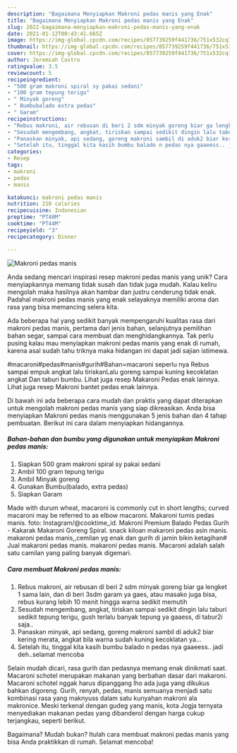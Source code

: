 ```yaml
---
description: "Bagaimana Menyiapkan Makroni pedas manis yang Enak"
title: "Bagaimana Menyiapkan Makroni pedas manis yang Enak"
slug: 2022-bagaimana-menyiapkan-makroni-pedas-manis-yang-enak
date: 2021-01-12T00:43:41.665Z
image: https://img-global.cpcdn.com/recipes/057739259f441736/751x532cq70/makroni-pedas-manis-foto-resep-utama.jpg
thumbnail: https://img-global.cpcdn.com/recipes/057739259f441736/751x532cq70/makroni-pedas-manis-foto-resep-utama.jpg
cover: https://img-global.cpcdn.com/recipes/057739259f441736/751x532cq70/makroni-pedas-manis-foto-resep-utama.jpg
author: Jeremiah Castro
ratingvalue: 3.5
reviewcount: 5
recipeingredient:
- "500 gram makroni spiral sy pakai sedani"
- "100 gram tepung terigu"
- " Minyak goreng"
- " Bumbubalado extra pedas"
- " Garam"
recipeinstructions:
- "Rebus makroni, air rebusan di beri 2 sdm minyak goreng biar ga lengket 1 sama lain, dan di beri 3sdm garam ya gaes, atau masako juga bisa, rebus kurang lebih 10 menit hingga warna sedikit memutih"
- "Sesudah mengembang, angkat, tiriskan sampai sedikit dingin lalu taburi sedikit tepung terigu, gush terlalu banyak tepung ya gaaess, di tabur2i saja.."
- "Panaskan minyak, api sedang, goreng makroni sambil di aduk2 biar kering merata, angkat bila warna sudah kuning kecoklatan ya..."
- "Setelah itu, tinggal kita kasih bumbu balado n pedas nya gaaeess.. jadi deh..selamat mencoba"
categories:
- Resep
tags:
- makroni
- pedas
- manis

katakunci: makroni pedas manis 
nutrition: 210 calories
recipecuisine: Indonesian
preptime: "PT40M"
cooktime: "PT44M"
recipeyield: "3"
recipecategory: Dinner

---
```



![Makroni pedas manis](https://img-global.cpcdn.com/recipes/057739259f441736/751x532cq70/makroni-pedas-manis-foto-resep-utama.jpg)

Anda sedang mencari inspirasi resep makroni pedas manis yang unik? Cara menyiapkannya memang tidak susah dan tidak juga mudah. Kalau keliru mengolah maka hasilnya akan hambar dan justru cenderung tidak enak. Padahal makroni pedas manis yang enak selayaknya memiliki aroma dan rasa yang bisa memancing selera kita.

Ada beberapa hal yang sedikit banyak mempengaruhi kualitas rasa dari makroni pedas manis, pertama dari jenis bahan, selanjutnya pemilihan bahan segar, sampai cara membuat dan menghidangkannya. Tak perlu pusing kalau mau menyiapkan makroni pedas manis yang enak di rumah, karena asal sudah tahu triknya maka hidangan ini dapat jadi sajian istimewa.

#macaroni#pedas#manis#gurih#Bahan=macaroni seperlu nya Rebus sampai empuk angkat lalu tiriskanLalu goreng sampai kuning kecoklatan angkat Dan taburi bumbu. Lihat juga resep Makaroni Pedas enak lainnya. Lihat juga resep Makroni bantet pedas enak lainnya.


Di bawah ini ada beberapa cara mudah dan praktis yang dapat diterapkan untuk mengolah makroni pedas manis yang siap dikreasikan. Anda bisa menyiapkan Makroni pedas manis menggunakan 5 jenis bahan dan 4 tahap pembuatan. Berikut ini cara dalam menyiapkan hidangannya.

<!--inarticleads1-->

##### Bahan-bahan dan bumbu yang digunakan untuk menyiapkan Makroni pedas manis:

1. Siapkan 500 gram makroni spiral sy pakai sedani
1. Ambil 100 gram tepung terigu
1. Ambil  Minyak goreng
1. Gunakan  Bumbu(balado, extra pedas)
1. Siapkan  Garam


Made with durum wheat, macaroni is commonly cut in short lengths; curved macaroni may be referred to as elbow macaroni. Makaroni tumis pedas manis. foto: Instagram/@cooktime_id. Makroni Premium Balado Pedas Gurih - Kakarak Makaroni Goreng Spiral. snack kiloan makaroni pedas asin manis. makaroni pedas manis,,cemilan yg enak dan gurih di jamin bikin ketagihan# Jual makaroni pedas manis. makaroni pedas manis. Macaroni adalah salah satu camilan yang paling banyak digemari. 

<!--inarticleads2-->

##### Cara membuat Makroni pedas manis:

1. Rebus makroni, air rebusan di beri 2 sdm minyak goreng biar ga lengket 1 sama lain, dan di beri 3sdm garam ya gaes, atau masako juga bisa, rebus kurang lebih 10 menit hingga warna sedikit memutih
1. Sesudah mengembang, angkat, tiriskan sampai sedikit dingin lalu taburi sedikit tepung terigu, gush terlalu banyak tepung ya gaaess, di tabur2i saja..
1. Panaskan minyak, api sedang, goreng makroni sambil di aduk2 biar kering merata, angkat bila warna sudah kuning kecoklatan ya...
1. Setelah itu, tinggal kita kasih bumbu balado n pedas nya gaaeess.. jadi deh..selamat mencoba


Selain mudah dicari, rasa gurih dan pedasnya memang enak dinikmati saat. Macaroni schotel merupakan makanan yang berbahan dasar dari makaroni. Macaroni schotel nggak harus dipanggang lho ada juga yang dikukus bahkan digoreng. Gurih, renyah, pedas, manis semuanya menjadi satu kombinasi rasa yang maknyuss dalam satu kunyahan makroni ala makronice. Meski terkenal dengan gudeg yang manis, kota Jogja ternyata menyediakan makanan pedas yang dibanderol dengan harga cukup terjangkau, seperti berikut. 

Bagaimana? Mudah bukan? Itulah cara membuat makroni pedas manis yang bisa Anda praktikkan di rumah. Selamat mencoba!
